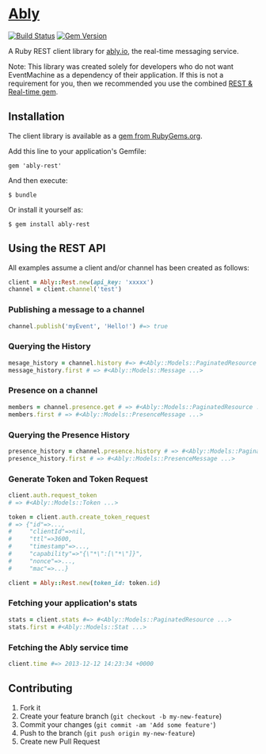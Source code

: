 # [Ably](https://ably.io)

[![Build Status](https://travis-ci.org/ably/ably-ruby-rest.png)](https://travis-ci.org/ably/ably-ruby-rest)
[![Gem Version](https://badge.fury.io/rb/ably-rest.svg)](http://badge.fury.io/rb/ably-rest)


A Ruby REST client library for [ably.io](https://ably.io), the real-time messaging service.

Note: This library was created solely for developers who do not want EventMachine as a dependency of their application.  If this is not a requirement for you, then we recommended you use the combined [REST & Real-time gem](https://rubygems.org/gems/ably).

## Installation

The client library is available as a [gem from RubyGems.org](https://rubygems.org/gems/ably-rest).

Add this line to your application's Gemfile:

    gem 'ably-rest'

And then execute:

    $ bundle

Or install it yourself as:

    $ gem install ably-rest

## Using the REST API

All examples assume a client and/or channel has been created as follows:

```ruby
client = Ably::Rest.new(api_key: 'xxxxx')
channel = client.channel('test')
```

### Publishing a message to a channel

```ruby
channel.publish('myEvent', 'Hello!') #=> true
```

### Querying the History

```ruby
mesage_history = channel.history #=> #<Ably::Models::PaginatedResource ...>
message_history.first # => #<Ably::Models::Message ...>
```

### Presence on a channel

```ruby
members = channel.presence.get # => #<Ably::Models::PaginatedResource ...>
members.first # => #<Ably::Models::PresenceMessage ...>
```

### Querying the Presence History

```ruby
presence_history = channel.presence.history # => #<Ably::Models::PaginatedResource ...>
presence_history.first # => #<Ably::Models::PresenceMessage ...>
```

### Generate Token and Token Request

```ruby
client.auth.request_token
# => #<Ably::Models::Token ...>

token = client.auth.create_token_request
# => {"id"=>...,
#     "clientId"=>nil,
#     "ttl"=>3600,
#     "timestamp"=>...,
#     "capability"=>"{\"*\":[\"*\"]}",
#     "nonce"=>...,
#     "mac"=>...}

client = Ably::Rest.new(token_id: token.id)
```

### Fetching your application's stats

```ruby
stats = client.stats #=> #<Ably::Models::PaginatedResource ...>
stats.first = #<Ably::Models::Stat ...>
```

### Fetching the Ably service time

```ruby
client.time #=> 2013-12-12 14:23:34 +0000
```

## Contributing

1. Fork it
2. Create your feature branch (`git checkout -b my-new-feature`)
3. Commit your changes (`git commit -am 'Add some feature'`)
4. Push to the branch (`git push origin my-new-feature`)
5. Create new Pull Request

